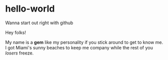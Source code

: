 # hello-world
Wanna start out right with github

Hey folks!

My name is a <b>gem</b> like my personality if you stick around 
to get to know me. I got Miami's sunny beaches to keep me 
company while the rest of you <i>losers</i> freeze.
